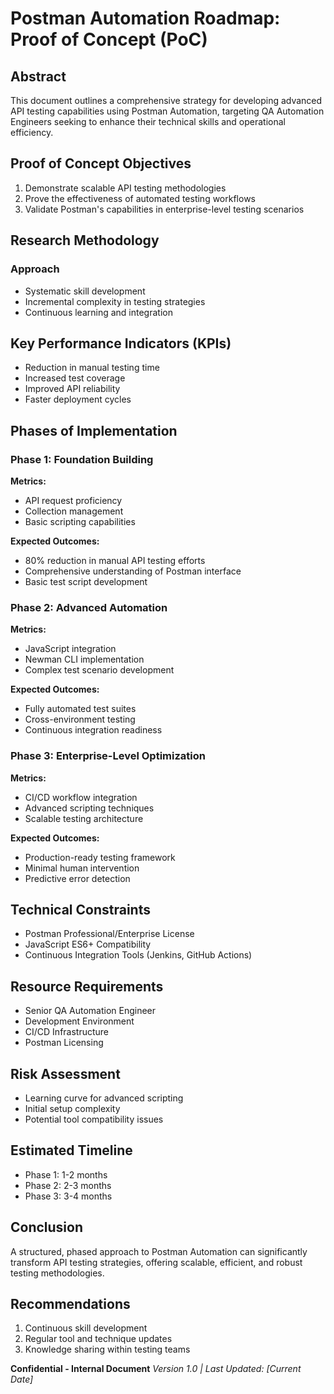 # Postman Automation Roadmap: Proof of Concept (PoC)

## Abstract
This document outlines a comprehensive strategy for developing advanced API testing capabilities using Postman Automation, targeting QA Automation Engineers seeking to enhance their technical skills and operational efficiency.

## Proof of Concept Objectives
1. Demonstrate scalable API testing methodologies
2. Prove the effectiveness of automated testing workflows
3. Validate Postman's capabilities in enterprise-level testing scenarios

## Research Methodology
### Approach
- Systematic skill development
- Incremental complexity in testing strategies
- Continuous learning and integration

## Key Performance Indicators (KPIs)
- Reduction in manual testing time
- Increased test coverage
- Improved API reliability
- Faster deployment cycles

## Phases of Implementation

### Phase 1: Foundation Building
**Metrics:**
- API request proficiency
- Collection management
- Basic scripting capabilities

**Expected Outcomes:**
- 80% reduction in manual API testing efforts
- Comprehensive understanding of Postman interface
- Basic test script development

### Phase 2: Advanced Automation
**Metrics:**
- JavaScript integration
- Newman CLI implementation
- Complex test scenario development

**Expected Outcomes:**
- Fully automated test suites
- Cross-environment testing
- Continuous integration readiness

### Phase 3: Enterprise-Level Optimization
**Metrics:**
- CI/CD workflow integration
- Advanced scripting techniques
- Scalable testing architecture

**Expected Outcomes:**
- Production-ready testing framework
- Minimal human intervention
- Predictive error detection

## Technical Constraints
- Postman Professional/Enterprise License
- JavaScript ES6+ Compatibility
- Continuous Integration Tools (Jenkins, GitHub Actions)

## Resource Requirements
- Senior QA Automation Engineer
- Development Environment
- CI/CD Infrastructure
- Postman Licensing

## Risk Assessment
- Learning curve for advanced scripting
- Initial setup complexity
- Potential tool compatibility issues

## Estimated Timeline
- Phase 1: 1-2 months
- Phase 2: 2-3 months
- Phase 3: 3-4 months

## Conclusion
A structured, phased approach to Postman Automation can significantly transform API testing strategies, offering scalable, efficient, and robust testing methodologies.

## Recommendations
1. Continuous skill development
2. Regular tool and technique updates
3. Knowledge sharing within testing teams

**Confidential - Internal Document**
*Version 1.0 | Last Updated: [Current Date]*
